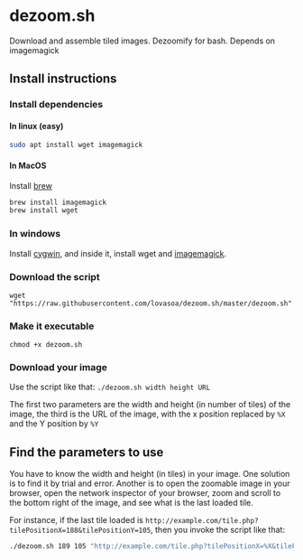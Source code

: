 # dezoom.sh
Download and assemble tiled images. Dezoomify for bash. Depends on imagemagick


## Install instructions

### Install dependencies

#### In linux (easy)
```bash
sudo apt install wget imagemagick
```
#### In MacOS
Install [brew](http://brew.sh/)
```bash
brew install imagemagick
brew install wget
```
### In windows
Install [cygwin](https://cygwin.com/install.html), and inside it, install wget and [imagemagick](http://www.imagemagick.org/script/binary-releases.php).


### Download the script

```
wget "https://raw.githubusercontent.com/lovasoa/dezoom.sh/master/dezoom.sh"
```

### Make it executable
```
chmod +x dezoom.sh
```

### Download your image
Use the script like that: `./dezoom.sh width height URL`

The first two parameters are the width and height (in number of tiles) of the image,
the third is the URL of the image, with the x position replaced by `%X` and the Y position by `%Y`

## Find the parameters to use

You have to know the width and height (in tiles) in your image.
One solution is to find it by trial and error.
Another is to open the zoomable image in your browser, open the network inspector of your browser,
zoom and scroll to the bottom right of the image, and see what is the last loaded tile.

For instance, if the last tile loaded is `http://example.com/tile.php?tilePositionX=188&tilePositionY=105`,
then you invoke the script like that:

```bash
./dezoom.sh 189 105 "http://example.com/tile.php?tilePositionX=%X&tilePositionY=%Y"
```
